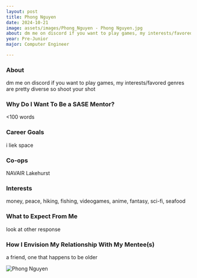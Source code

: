 ```yaml
---
layout: post
title: Phong Nguyen 
date: 2024-10-21
image: assets/images/Phong_Nguyen - Phong Nguyen.jpg
about: dm me on discord if you want to play games, my interests/favored genres are pretty diverse so shoot your shot
year: Pre-Junior
major: Computer Engineer

---
```


### About

dm me on discord if you want to play games, my interests/favored genres are pretty diverse so shoot your shot

### Why Do I Want To Be a SASE Mentor?

<100 words

### Career Goals

i liek space

### Co-ops

NAVAIR Lakehurst

### Interests

money, peace, hiking, fishing, videogames, anime, fantasy, sci-fi, seafood

### What to Expect From Me

look at other response

### How I Envision My Relationship With My Mentee(s) 

a friend, one that happens to be older

<div class="text-center my-5">
    <img src="https://sase-drexel.github.io/mentorship-2024/assets/images/Phong_Nguyen - Phong Nguyen.jpg" alt="Phong Nguyen" class="rounded post-img" />
</div>
